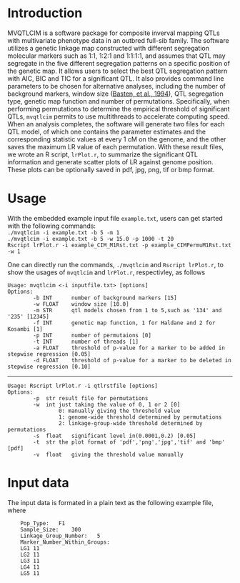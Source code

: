 # Introduction
MVQTLCIM is a software package for composite inverval mapping QTLs with multivariate phenotype data in an outbred full-sib family. The software utilizes a genetic linkage map constructed with different segregation molecular markers such as 1:1, 1:2:1 and 1:1:1:1, and assumes that QTL may segregate in the five different segregation patterns on a specific position of the genetic map. It allows users to select the best QTL segregation pattern with AIC, BIC and TIC for a significant QTL. It also provides command line parameters to be chosen for alternative analyses, including the number of background markers, window size ([Basten, et al., 1994](http://statgen.ncsu.edu/qtlcart/WinQTLCart.pdf)), QTL segregation type, genetic map function and number of permutations. Specifically, when performing permutations to determine the empirical threshold of significant QTLs, `mvqtlcim` permits to use multithreads to accelerate computing speed. When an analysis completes, the software will generate two files for each QTL model, of which one contains the parameter estimates and the corresponding statistic values at every 1 cM on the genome, and the other saves the maximum LR value of each permutation. With these result files, we wrote an R script, `lrPlot.r`, to summarize the significant QTL information and generate scatter plots of LR against genome position. These plots can be optionally saved in pdf, jpg, png, tif or bmp format. 
# Usage
With the embedded example input file `example.txt`, users can get started with the following commands:  
`./mvqtlcim -i example.txt -b 5 -m 1`  
`./mvqtlcim -i example.txt -b 5 -w 15.0 -p 1000 -t 20`  
`Rscript lrPlot.r -i example_CIM_M1Rst.txt -p example_CIMPermuM1Rst.txt -w 1`  
  
One can directly run the commands, `./mvqtlcim` and `Rscript lrPlot.r`, to show the usages of `mvqtlcim` and `lrPlot.r`, respectivley, as follows  

    Usage: mvqtlcim <-i inputfile.txt> [options]  
    Options:  
            -b INT  	number of background markers [15]  
            -w FLOAT	window size [10.0]  
            -m STR		qtl models chosen from 1 to 5,such as '134' and '235' [12345]  
            -f INT		genetic map function, 1 for Haldane and 2 for Kosambi [1]  
            -p INT		number of permutaions [0]  
            -t INT		number of threads [1]  
            -a FLOAT	threshold of p-value for a marker to be added in stepwise regression [0.05]  
            -d FLOAT	threshold of p-value for a marker to be deleted in stepwise regression [0.10]  
--- - - -     
    Usage: Rscript lrPlot.r -i qtlrstfile [options]
    Options:
        	-p	str	result file for permutations
	        -w	int	just taking the value of 0, 1 or 2 [0]
			        0: manually giving the threshold value
			        1: genome-wide threshold determined by permutations
			        2: linkage-group-wide threshold determined by permutations
	        -s	float	significant level in(0.0001,0.2) [0.05]
	        -t	str	the plot format of 'pdf','png','jpg','tif' and 'bmp' [pdf]
	        -v	float	giving the threshold value manually

# Input data
The input data is formated in a plain text as the following example file, where 

		Pop_Type:	F1
		Sample_Size:	300
		Linkage_Group_Number:	5
		Marker_Number_Within_Groups:
		LG1	11
		LG2	11
		LG3	11
		LG4	11
		LG5	11
